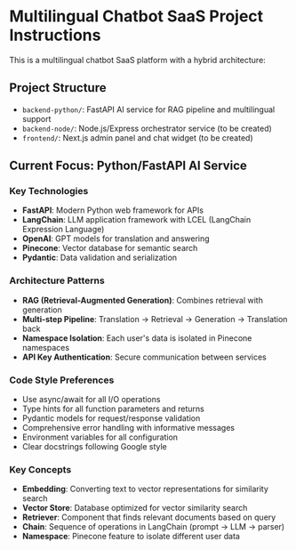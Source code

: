 <!-- Use this file to provide workspace-specific custom instructions to Copilot. For more details, visit https://code.visualstudio.com/docs/copilot/copilot-customization#_use-a-githubcopilotinstructionsmd-file -->

# Multilingual Chatbot SaaS Project Instructions

This is a multilingual chatbot SaaS platform with a hybrid architecture:

## Project Structure

- `backend-python/`: FastAPI AI service for RAG pipeline and multilingual support
- `backend-node/`: Node.js/Express orchestrator service (to be created)
- `frontend/`: Next.js admin panel and chat widget (to be created)

## Current Focus: Python/FastAPI AI Service

### Key Technologies

- **FastAPI**: Modern Python web framework for APIs
- **LangChain**: LLM application framework with LCEL (LangChain Expression Language)
- **OpenAI**: GPT models for translation and answering
- **Pinecone**: Vector database for semantic search
- **Pydantic**: Data validation and serialization

### Architecture Patterns

- **RAG (Retrieval-Augmented Generation)**: Combines retrieval with generation
- **Multi-step Pipeline**: Translation → Retrieval → Generation → Translation back
- **Namespace Isolation**: Each user's data is isolated in Pinecone namespaces
- **API Key Authentication**: Secure communication between services

### Code Style Preferences

- Use async/await for all I/O operations
- Type hints for all function parameters and returns
- Pydantic models for request/response validation
- Comprehensive error handling with informative messages
- Environment variables for all configuration
- Clear docstrings following Google style

### Key Concepts

- **Embedding**: Converting text to vector representations for similarity search
- **Vector Store**: Database optimized for vector similarity search
- **Retriever**: Component that finds relevant documents based on query
- **Chain**: Sequence of operations in LangChain (prompt → LLM → parser)
- **Namespace**: Pinecone feature to isolate different user data
